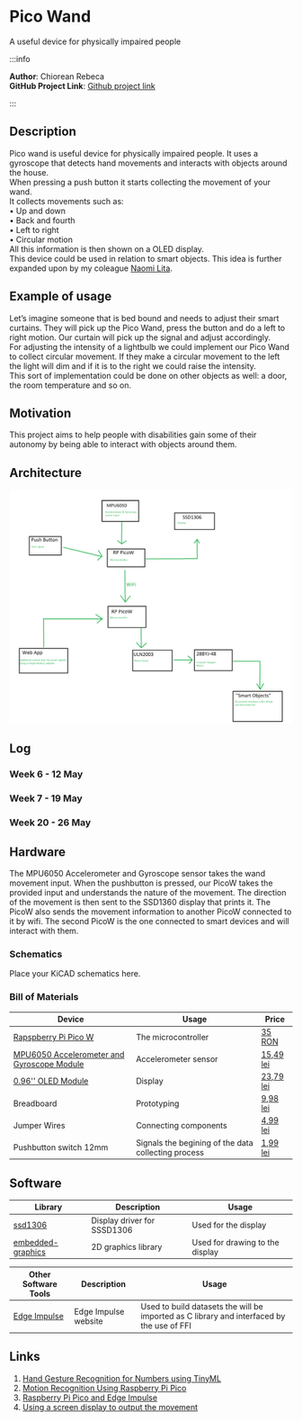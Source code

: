 # Pico Wand
A useful device for physically impaired people

:::info 

**Author**: Chiorean Rebeca \
**GitHub Project Link**: [Github project link](https://github.com/UPB-FILS-MA/project-ChioreanRebeca)

:::

## Description

Pico wand is useful device for physically impaired people. It uses a gyroscope that detects hand movements and interacts with objects around the house. <br />
When pressing a push button it starts collecting the movement of your wand.<br />
It collects movements such as:<br />
  •	Up and down<br />
  •	Back and fourth<br />
  •	Left to right<br />
  •	Circular motion<br />
All this information is then shown on a OLED display.<br />
This device could be used in relation to smart objects. This idea is further expanded upon by my coleague [Naomi Lita](https://github.com/UPB-FILS-MA/project-nimintz).<br />

## Example of usage

Let’s imagine someone that is bed bound and needs to adjust their smart curtains. They will pick up the Pico Wand, press the button and do a left to right motion. Our curtain will pick up the signal and adjust accordingly.<br />
For adjusting the intensity of a lightbulb we could implement our Pico Wand to collect circular movement.
If they make a circular movement to the left the light will dim and if it is to the right we could raise the intensity.<br />
This sort of implementation could be done on other objects as well: a door, the room temperature and so on.

## Motivation

This project aims to help people with disabilities gain some of their autonomy by being able to interact with objects around them. 

## Architecture 

![architecture](architectureChioreanLita.png)

## Log

<!-- write every week your progress here -->

### Week 6 - 12 May

### Week 7 - 19 May

### Week 20 - 26 May

## Hardware
The MPU6050 Accelerometer and Gyroscope sensor takes the wand movement input. When the pushbutton is pressed, our PicoW takes the provided input and understands the nature of the movement. The direction of the movement is then sent to the SSD1360 display that prints it. The PicoW also sends the movement information to another PicoW connected to it by wifi. The second PicoW is the one connected to smart devices and will interact with them.  

### Schematics

Place your KiCAD schematics here.

### Bill of Materials

<!-- Fill out this table with all the hardware components that you might need. -->

| Device | Usage | Price |
|--------|--------|-------|
| [Rapspberry Pi Pico W](https://www.raspberrypi.com/documentation/microcontrollers/raspberry-pi-pico.html) | The microcontroller | [35 RON](https://www.optimusdigital.ro/en/raspberry-pi-boards/12394-raspberry-pi-pico-w.html) |
|[MPU6050 Accelerometer and Gyroscope Module](https://invensense.tdk.com/wp-content/uploads/2015/02/MPU-6000-Datasheet1.pdf)|Accelerometer sensor|[15,49 lei](https://www.optimusdigital.ro/en/inertial-sensors/96-mpu6050-accelerometer-and-gyroscope-module.html)|
|[0.96'' OLED Module](https://components101.com/sites/default/files/component_datasheet/SSD1306-OLED-Display-Datasheet.pdf)|Display|[23,79 lei](https://www.optimusdigital.ro/en/lcds/194-yellow-and-blue-096-oled-module-128x64-px.html?search_query=OLED+Display+&results=73)|
|Breadboard|Prototyping|[9,98 lei](https://www.optimusdigital.ro/en/breadboards/8-breadboard-hq-830-points.html?search_query=bread+board&results=420)|
|Jumper Wires|Connecting components|[4,99 lei](https://www.optimusdigital.ro/en/wires-with-connectors/889-set-fire-tata-tata-10p-20-cm.html?search_query=jumper+wires&results=101)|
|Pushbutton switch 12mm|Signals the begining of the data collecting process|[1,99 lei](https://www.optimusdigital.ro/en/others/1118-blue-round-button-with-cover.html?search_query=button&results=510)|


## Software

| Library | Description | Usage |
|---------|-------------|-------|
| [ssd1306](https://github.com/jamwaffles/ssd1306) | Display driver for SSSD1306 | Used for the display|
| [embedded-graphics](https://github.com/embedded-graphics/embedded-graphics) | 2D graphics library | Used for drawing to the display |

| Other Software Tools | Description | Usage |
|---------|-------------|-------|
| [Edge Impulse](https://edgeimpulse.com) | Edge Impulse website | Used to build datasets the will be imported as C library and interfaced by the use of FFI|


## Links
<!-- Add a few links that got you the idea and that you think you will use for your project -->

1. [Hand Gesture Recognition for Numbers using TinyML](https://medium.com/@subirmaity/hand-gesture-recognition-for-numbers-using-tinyml-323d2a524c3e)
2. [Motion Recognition Using Raspberry Pi Pico](https://mjrobot.org/2021/03/12/tinyml-motion-recognition-using-raspberry-pi-pico/)
3. [Raspberry Pi Pico and Edge Impulse](https://www.hackster.io/shahizat/gesture-recognition-using-raspberry-pi-pico-and-edge-impulse-7a63b6)
4. [Using a screen display to output the movement](https://www.hackster.io/shubhamsantosh99/gesture-recognition-on-pico-using-edge-impulse-fd962e#overview)
